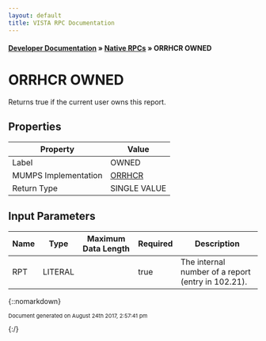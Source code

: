 ```yaml
---
layout: default
title: VISTA RPC Documentation
---
```


#### [Developer Documentation](../index) &#187; [Native RPCs](TableOfContents) &#187; ORRHCR OWNED<br/>
# ORRHCR OWNED

Returns true if the current user owns this report.

## Properties

Property | Value
--- | ---
Label | OWNED
MUMPS Implementation | [ORRHCR](http://code.osehra.org/dox/Routine_ORRHCR_source.html)
Return Type | SINGLE VALUE


## Input Parameters

Name | Type | Maximum Data Length | Required | Description
--- | --- | --- | --- | ---
RPT | LITERAL |  | true | The internal number of a report (entry in 102.21).



{::nomarkdown} <br/><p style="font-size: 11px">Document generated on August 24th 2017, 2:57:41 pm</p>{:/}